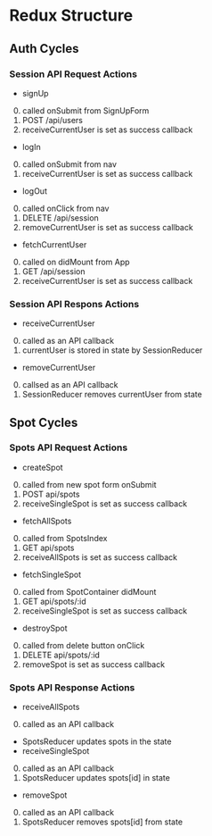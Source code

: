 # Redux Structure

## Auth Cycles
### Session API Request Actions
* signUp
0. called onSubmit from SignUpForm
0. POST /api/users
0. receiveCurrentUser is set as success callback
* logIn
0. called onSubmit from nav
0. receiveCurrentUser is set as success callback
* logOut
0. called onClick from nav
0. DELETE /api/session
0. removeCurrentUser is set as success callback
* fetchCurrentUser
0. called on didMount from App
0. GET /api/session
0. receiveCurrentUser is set as success callback

### Session API Respons Actions
* receiveCurrentUser
0. called as an API callback
0. currentUser is stored in state by SessionReducer
* removeCurrentUser
0. callsed as an API callback
0. SessionReducer removes currentUser from state

## Spot Cycles
### Spots API Request Actions
* createSpot
0. called from new spot form onSubmit
0. POST api/spots
0. receiveSingleSpot is set as success callback
* fetchAllSpots
0. called from SpotsIndex
0. GET api/spots
0. receiveAllSpots is set as success callback
* fetchSingleSpot
0. called from SpotContainer didMount
0. GET api/spots/:id
0. receiveSingleSpot is set as success callback
* destroySpot
0. called from delete button onClick
0. DELETE api/spots/:id
0. removeSpot is set as success callback

### Spots API Response Actions
* receiveAllSpots
0. called as an API callback
* SpotsReducer updates spots in the state
* receiveSingleSpot
0. called as an API callback
0. SpotsReducer updates spots[id] in state
* removeSpot
0. called as an API callback
0. SpotsReducer removes spots[id] from state
